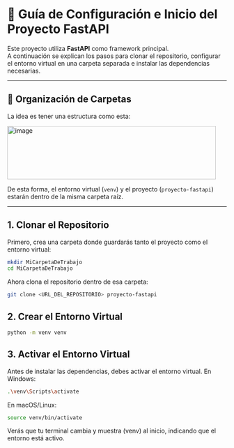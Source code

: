 # 🚀 Guía de Configuración e Inicio del Proyecto FastAPI

Este proyecto utiliza **FastAPI** como framework principal.  
A continuación se explican los pasos para clonar el repositorio, configurar el entorno virtual en una carpeta separada e instalar las dependencias necesarias.

---

## 📂 Organización de Carpetas

La idea es tener una estructura como esta:

<img width="479" height="122" alt="image" src="https://github.com/user-attachments/assets/dc79ba64-5d22-4164-b198-bd3f449b05db" />


De esta forma, el entorno virtual (`venv`) y el proyecto (`proyecto-fastapi`) estarán dentro de la misma carpeta raíz.

---

## 1. Clonar el Repositorio

Primero, crea una carpeta donde guardarás tanto el proyecto como el entorno virtual:

```bash
mkdir MiCarpetaDeTrabajo
cd MiCarpetaDeTrabajo
```

Ahora clona el repositorio dentro de esa carpeta:
```bash
git clone <URL_DEL_REPOSITORIO> proyecto-fastapi
```

## 2. Crear el Entorno Virtual
```bash
python -m venv venv
```

## 3. Activar el Entorno Virtual
Antes de instalar las dependencias, debes activar el entorno virtual.
En Windows:
```bash
.\venv\Scripts\activate
```
En macOS/Linux:
```bash
source venv/bin/activate
```
Verás que tu terminal cambia y muestra (venv) al inicio, indicando que el entorno está activo.


